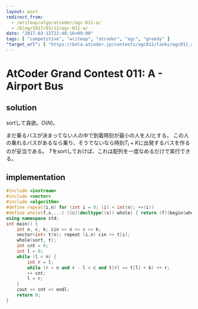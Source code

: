 ```yaml
---
layout: post
redirect_from:
  - /writeup/algo/atcoder/agc-011-a/
  - /blog/2017/03/12/agc-011-a/
date: "2017-03-12T22:48:16+09:00"
tags: [ "competitive", "writeup", "atcoder", "agc", "greedy" ]
"target_url": [ "https://beta.atcoder.jp/contests/agc011/tasks/agc011_a" ]
---
```


# AtCoder Grand Contest 011: A - Airport Bus

## solution

sortして貪欲。$O(N)$。

まだ乗るバスが決まってない人の中で到着時刻が最小の人を人$l$とする。
この人の乗れるバスがあるなら乗り、そうでないなら時刻$T_i + K$に出発するバスを作るのが妥当である。
$T$をsortしておけば、これは配列を一度なめるだけで実行できる。

## implementation

``` c++
#include <iostream>
#include <vector>
#include <algorithm>
#define repeat(i,n) for (int i = 0; (i) < int(n); ++(i))
#define whole(f,x,...) ([&](decltype((x)) whole) { return (f)(begin(whole), end(whole), ## __VA_ARGS__); })(x)
using namespace std;
int main() {
    int n, c, k; cin >> n >> c >> k;
    vector<int> t(n); repeat (i,n) cin >> t[i];
    whole(sort, t);
    int cnt = 0;
    int l = 0;
    while (l < n) {
        int r = l;
        while (r < n and r - l < c and t[r] <= t[l] + k) ++ r;
        ++ cnt;
        l = r;
    }
    cout << cnt << endl;
    return 0;
}
```
